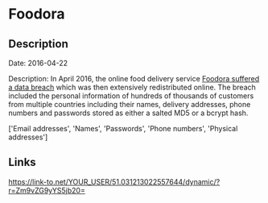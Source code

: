 # Foodora

## Description

Date: 2016-04-22

Description:
In April 2016, the online food delivery service <a href="https://www.databreachtoday.com/delivery-hero-confirms-foodora-data-breach-a-14435" target="_blank" rel="noopener">Foodora suffered a data breach</a> which was then extensively redistributed online. The breach included the personal information of hundreds of thousands of customers from multiple countries including their names, delivery addresses, phone numbers and passwords stored as either a salted MD5 or a bcrypt hash.


['Email addresses', 'Names', 'Passwords', 'Phone numbers', 'Physical addresses']

## Links

https://link-to.net/YOUR_USER/51.031213022557644/dynamic/?r=Zm9vZG9yYS5jb20=